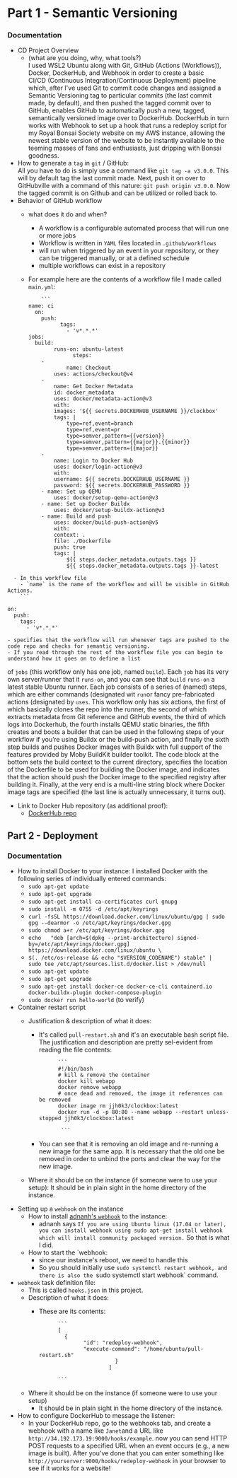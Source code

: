 # Part 1 - Semantic Versioning  

### Documentation  

- CD Project Overview
  - (what are you doing, why, what tools?)  
    I used WSL2 Ubuntu along with Git, GitHub (Actions (Workflows)), Docker, DockerHub, and Webhook in order to create a basic   
    CI/CD (Continuous Integration/Continuous Deployment) pipeline which, after I've used Git to commit code changes 
    and assigned a Semantic Versioning tag to particular commits (the last commit made, by default), and then pushed the tagged commit over to GitHub, enables 
    GitHub to automatically push a new, tagged, semantically versioned image over to DockerHub. DockerHub in turn works with Webhook 
    to set up a hook that runs a redeploy script for my Royal Bonsai Society website on my AWS instance, allowing the newest stable version of the 
    website to be instantly available to the teeming masses of fans and enthusiasts, just dripping with Bonsai goodness.  
- How to generate a `tag` in `git` / GitHub:   
  All you have to do is simply use a command like `git tag -a v3.0.0`. This will by default tag the last commit made. Next, push it on over to GitHubville 
  with a command of this nature: `git push origin v3.0.0`. Now the tagged commit is on Github and can be utilized or rolled back to. 
- Behavior of GitHub workflow
  - what does it do and when? 
    - A workflow is a configurable automated process that will run one or more jobs
    - Workflow is written in `YAML` files located in `.github/workflows`
    - will run when triggered by an event in your repository, or they can be triggered manually, or at a defined schedule
    - multiple workflows can exist in a repository
  - For example here are the contents of a workflow file I made called `main.yml`: 
 
    		```
		name: ci
		  on:
  		    push:
    		      tags:
      		        - 'v*.*.*'      
		jobs:
  		  build:
    		    runs-on: ubuntu-latest
    	              steps:
      		- 
                    name: Checkout
        		uses: actions/checkout@v4
      		- 
        		name: Get Docker Metadata
        		id: docker_metadata
        		uses: docker/metadata-action@v3
        		with:
          		images: '${{ secrets.DOCKERHUB_USERNAME }}/clockbox'
          		tags: |
            		type=ref,event=branch
            		type=ref,event=pr
            		type=semver,pattern={{version}}
            		type=semver,pattern={{major}}.{{minor}}
            		type=semver,pattern={{major}}
      		- 
        		name: Login to Docker Hub
        		uses: docker/login-action@v3
        		with:
          		username: ${{ secrets.DOCKERHUB_USERNAME }}
          		password: ${{ secrets.DOCKERHUB_PASSWORD }}
      		- name: Set up QEMU
        		uses: docker/setup-qemu-action@v3
      		- name: Set up Docker Buildx
        		uses: docker/setup-buildx-action@v3
      		- name: Build and push
        		uses: docker/build-push-action@v5
        		with:
          		context: .
          		file: ./Dockerfile
          		push: true
          		tags: |
            		${{ steps.docker_metadata.outputs.tags }}
            		${{ steps.docker_metadata.outputs.tags }}-latest
```
  - In this workflow file 
    - `name` is the name of the workflow and will be visible in GitHub Actions. 
    ```

on:
  push:
    tags:
      - 'v*.*.*'
```
    - specifies that the workflow will run whenever tags are pushed to the code repo and checks for semantic versioning. 
    - If you read through the rest of the workflow file you can begin to understand how it goes on to define a list 
   of `jobs` (this workflow only has one job, named `build`). Each `job` has its very own server/runner that it `runs-on`, 
   and you can see that `build` `runs-on` a latest stable Ubuntu runner. Each job consists of a series of (named) steps, which are either commands
   (designated wit `run`or fancy pre-fabricated actions (designated by `uses`. This workflow only has six actions, the first of which basically clones 
   the repo into the runner, the second of which extracts metadata from Git reference and GitHub events, the third of which logs into Dockerhub, 
   the fourth installs QEMU static binaries, the fifth creates and boots a builder that can be used in the following steps of 
   your workflow if you’re using Buildx or the build-push action, and finally the sixth step builds and pushes Docker images 
   with Buildx with full support of the features provided by Moby BuildKit builder toolkit. The code block at the bottom 
   sets the build context to the current directory, specifies the location of the Dockerfile to be used for building the Docker image, 
   and indicates that the action should push the Docker image to the specified registry after building it. Finally, at the very end 
   is a multi-line string block where Docker image tags are specified (the last line is actually unnecessary, it turns out).
- Link to Docker Hub repository (as additional proof): 
	- [DockerHub repo](https://hub.docker.com/repository/docker/jjh0k3/clockbox/general)

## Part 2 - Deployment 

### Documentation 

- How to install Docker to your instance: 
  I installed Docker with the following series of individually entered commands: 
    - `sudo apt-get update` 
    - `sudo apt-get upgrade` 
    - `sudo apt-get install ca-certificates curl gnupg`
    - `sudo install -m 0755 -d /etc/apt/keyrings`
    - `curl -fsSL https://download.docker.com/linux/ubuntu/gpg | sudo gpg --dearmor -o /etc/apt/keyrings/docker.gpg` 
    - `sudo chmod a+r /etc/apt/keyrings/docker.gpg` 
    - `echo   "deb [arch=$(dpkg --print-architecture) signed-by=/etc/apt/keyrings/docker.gpg] https://download.docker.com/linux/ubuntu \` 
    - `$(. /etc/os-release && echo "$VERSION_CODENAME") stable" |   sudo tee /etc/apt/sources.list.d/docker.list > /dev/null` 
    - `sudo apt-get update` 
    - `sudo apt-get upgrade` 
    - `sudo apt-get install docker-ce docker-ce-cli containerd.io docker-buildx-plugin docker-compose-plugin` 
    - `sudo docker run hello-world` (to verify) 
- Container restart script
  - Justification & description of what it does: 
    - It's called `pull-restart.sh` and it's an executable bash script file. The justification and 
   description are pretty sel-evident from reading the file contents: 

		 		```
				#!/bin/bash
				# kill & remove the container
				docker kill webapp
				docker remove webapp
				# once dead and removed, the image it references can be removed
				docker image rm jjh0k3/clockbox:latest
				docker run -d -p 80:80 --name webapp --restart unless-stopped jjh0k3/clockbox:latest 

				 ``` 

    - You can see that it is removing an old image and re-running a new image for the same app. It is necessary that the old one be removed 
in order to unbind the ports and clear the way for the new image. 

  - Where it should be on the instance (if someone were to use your setup): 
It should be in plain sight in the home directory of the instance. 
- Setting up a `webhook` on the instance
  - How to install [adnanh's `webhook`](https://github.com/adnanh/webhook) to the instance: 
    - adnanh says `If you are using Ubuntu linux (17.04 or later), you can install webhook using sudo apt-get install webhook which will install community packaged version.` So that is what I did. 
  - How to start the `webhook: 
    - since our instance's reboot, we need to handle this 
    - So you should initially use `sudo systemctl restart webhook, and there is also the `sudo systemctl start webhook` command. 
- `webhook` task definition file: 
  - This is called `hooks.json` in this project. 
  - Description of what it does: 
    - These are its contents: 

				``` 
				[
  				  {
    				    "id": "redeploy-webhook",
    				    "execute-command": "/home/ubuntu/pull-restart.sh"
                                  }
                                ] 

				```

  - Where it should be on the instance (if someone were to use your setup) 
    - It should be in plain sight in the home directory of the instance. 
- How to configure DockerHub to message the listener: 
  - In your DockerHub repo, go to the webhooks tab, and create a webhook with a name like `Janet`and a URL like `http://34.192.173.19:9000/hooks/example`. 
now you can send HTTP POST requests to a specified URL when an event occurs (e.g., a new image is built). 
After you've done that you can enter something like `http://yourserver:9000/hooks/redeploy-webhook` in your browser to see if it works for a website!
